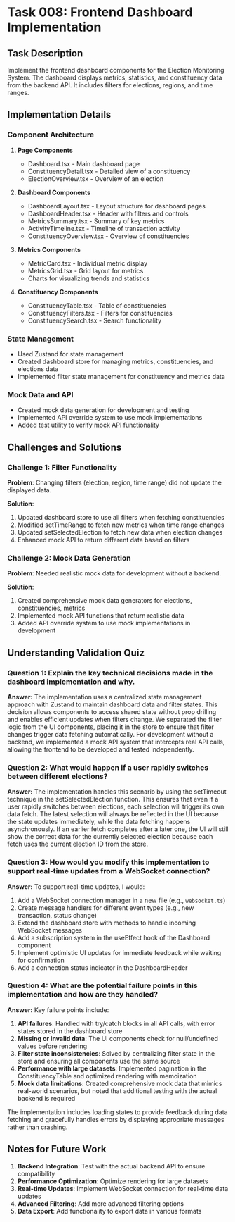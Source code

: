 # Task 008: Frontend Dashboard Implementation

## Task Description
Implement the frontend dashboard components for the Election Monitoring System. The dashboard displays metrics, statistics, and constituency data from the backend API. It includes filters for elections, regions, and time ranges.

## Implementation Details

### Component Architecture
1. **Page Components**
   - Dashboard.tsx - Main dashboard page
   - ConstituencyDetail.tsx - Detailed view of a constituency
   - ElectionOverview.tsx - Overview of an election

2. **Dashboard Components**
   - DashboardLayout.tsx - Layout structure for dashboard pages
   - DashboardHeader.tsx - Header with filters and controls
   - MetricsSummary.tsx - Summary of key metrics
   - ActivityTimeline.tsx - Timeline of transaction activity
   - ConstituencyOverview.tsx - Overview of constituencies

3. **Metrics Components**
   - MetricCard.tsx - Individual metric display
   - MetricsGrid.tsx - Grid layout for metrics
   - Charts for visualizing trends and statistics

4. **Constituency Components**
   - ConstituencyTable.tsx - Table of constituencies
   - ConstituencyFilters.tsx - Filters for constituencies
   - ConstituencySearch.tsx - Search functionality

### State Management
- Used Zustand for state management
- Created dashboard store for managing metrics, constituencies, and elections data
- Implemented filter state management for constituency and metrics data

### Mock Data and API
- Created mock data generation for development and testing
- Implemented API override system to use mock implementations
- Added test utility to verify mock API functionality

## Challenges and Solutions

### Challenge 1: Filter Functionality
**Problem**: Changing filters (election, region, time range) did not update the displayed data.

**Solution**:
1. Updated dashboard store to use all filters when fetching constituencies
2. Modified setTimeRange to fetch new metrics when time range changes
3. Updated setSelectedElection to fetch new data when election changes
4. Enhanced mock API to return different data based on filters

### Challenge 2: Mock Data Generation
**Problem**: Needed realistic mock data for development without a backend.

**Solution**:
1. Created comprehensive mock data generators for elections, constituencies, metrics
2. Implemented mock API functions that return realistic data
3. Added API override system to use mock implementations in development

## Understanding Validation Quiz

### Question 1: Explain the key technical decisions made in the dashboard implementation and why.
**Answer:** The implementation uses a centralized state management approach with Zustand to maintain dashboard data and filter states. This decision allows components to access shared state without prop drilling and enables efficient updates when filters change. We separated the filter logic from the UI components, placing it in the store to ensure that filter changes trigger data fetching automatically. For development without a backend, we implemented a mock API system that intercepts real API calls, allowing the frontend to be developed and tested independently.

### Question 2: What would happen if a user rapidly switches between different elections?
**Answer:** The implementation handles this scenario by using the setTimeout technique in the setSelectedElection function. This ensures that even if a user rapidly switches between elections, each selection will trigger its own data fetch. The latest selection will always be reflected in the UI because the state updates immediately, while the data fetching happens asynchronously. If an earlier fetch completes after a later one, the UI will still show the correct data for the currently selected election because each fetch uses the current election ID from the store.

### Question 3: How would you modify this implementation to support real-time updates from a WebSocket connection?
**Answer:** To support real-time updates, I would:
1. Add a WebSocket connection manager in a new file (e.g., `websocket.ts`)
2. Create message handlers for different event types (e.g., new transaction, status change)
3. Extend the dashboard store with methods to handle incoming WebSocket messages
4. Add a subscription system in the useEffect hook of the Dashboard component
5. Implement optimistic UI updates for immediate feedback while waiting for confirmation
6. Add a connection status indicator in the DashboardHeader

### Question 4: What are the potential failure points in this implementation and how are they handled?
**Answer:** Key failure points include:
1. **API failures**: Handled with try/catch blocks in all API calls, with error states stored in the dashboard store
2. **Missing or invalid data**: The UI components check for null/undefined values before rendering
3. **Filter state inconsistencies**: Solved by centralizing filter state in the store and ensuring all components use the same source
4. **Performance with large datasets**: Implemented pagination in the ConstituencyTable and optimized rendering with memoization
5. **Mock data limitations**: Created comprehensive mock data that mimics real-world scenarios, but noted that additional testing with the actual backend is required

The implementation includes loading states to provide feedback during data fetching and gracefully handles errors by displaying appropriate messages rather than crashing.

## Notes for Future Work
1. **Backend Integration**: Test with the actual backend API to ensure compatibility
2. **Performance Optimization**: Optimize rendering for large datasets
3. **Real-time Updates**: Implement WebSocket connection for real-time data updates
4. **Advanced Filtering**: Add more advanced filtering options
5. **Data Export**: Add functionality to export data in various formats